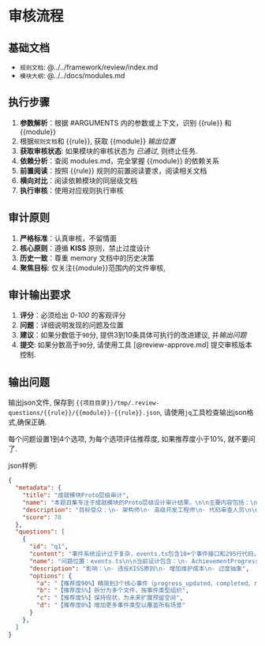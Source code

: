 # 审核流程

## 基础文档
- `规则文档`: @../../framework/review/index.md
- `模块大纲`: @../../docs/modules.md

## 执行步骤
1. **参数解析**：根据 #ARGUMENTS 内的参数或上下文，识别 {{rule}} 和 {{module}}
2. 根据`规则文档`和 {{rule}}, 获取 {{module}} *输出位置*
3. **获取审核状态**: 如果模块的审核状态为 *已通过*, 则终止任务.
4. **依赖分析**：查阅 modules.md，完全掌握 {{module}} 的依赖关系
5. **前置阅读**：按照 {{rule}} 规则的前置阅读要求，阅读相关文档
6. **横向对比**：阅读依赖模块的同层级文档
7. **执行审核**：使用对应规则执行审核

## 审计原则
1. **严格标准**：认真审核，不留情面
3. **核心原则**：遵循 **KISS** 原则，禁止过度设计
4. **历史一致**：尊重 memory 文档中的历史决策
5. **聚焦目标**: 仅关注{{module}}范围内的文件审核, 

## 审计输出要求
1. **评分**：必须给出 *0-100* 的客观评分
2. **问题**：详细说明发现的问题及位置
3. **建议**：如果分数低于`90`分, 提供3到10条具体可执行的改进建议, 并*输出问题*
4. **提交**: 如果分数高于`90`分, 请使用工具 [@review-approve.md] 提交审核版本控制.

## 输出问题
输出json文件, 保存到 `{{项目目录}}/tmp/.review-questions/{{rule}}/{{module}}-{{rule}}.json`, 请使用`jq`工具检查输出json格式,确保正确.

每个问题设置1到4个选项, 为每个选项评估推荐度, 如果推荐度小于10%, 就不要问了.

json样例:

```json
{
  "metadata": {
    "title": "成就模块Proto层级审计",
    "name": "本题目集专注于成就模块的Proto层级设计审计结果。\n\n主要内容包括：\n- 接口定义的完整性和一致性\n- 数据结构的合理性\n- 模块间依赖关系\n- KISS原则的遵循程度\n- 与HLD设计的契合度",
    "description": "目标受众：\n- 架构师\n- 高级开发工程师\n- 代码审查人员\n\n难度等级：高级\n预计时间：30-45分钟\n\n重要提醒：\n- 基于实际代码审计结果\n- 关注设计原则和架构一致性\n- 避免过度设计",
    "score": 78
  },
  "questions": [
    {
      "id": "q1",
      "content": "事件系统设计过于复杂，events.ts包含10+个事件接口和295行代码，如何改进？",
      "name": "问题位置：events.ts\n\n当前设计包含：\n- AchievementProgressUpdateEvent\n- AchievementStatusChangeEvent\n- AchievementCompletedEvent\n- AchievementRewardClaimedEvent\n- AchievementCheckTriggeredEvent\n- AchievementSystemInitializedEvent\n- AchievementStatisticsUpdateEvent\n- AchievementUnlockedEvent\n- AchievementConditionMetEventData\n- AchievementNotificationSentEventData\n- AchievementEventListener接口\n- AchievementEventPublisher接口",
      "description": "影响：\n- 违反KISS原则\n- 增加维护成本\n- 过度抽象",
      "options": {
        "a": "【推荐度90%】精简到3个核心事件（progress_updated、completed、reward_claimed），删除细粒度事件和Listener/Publisher接口",
        "b": "【推荐度5%】拆分为多个文件，按事件类型组织",
        "c": "【推荐度5%】保持现状，为未来扩展预留空间",
        "d": "【推荐度0%】增加更多事件类型以覆盖所有场景"
      }
    },
  ]
}
```

